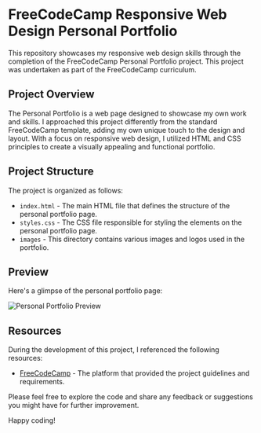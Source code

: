 # FreeCodeCamp Responsive Web Design Personal Portfolio

This repository showcases my responsive web design skills through the completion of the FreeCodeCamp Personal Portfolio project. This project was undertaken as part of the FreeCodeCamp curriculum.

## Project Overview

The Personal Portfolio is a web page designed to showcase my own work and skills. I approached this project differently from the standard FreeCodeCamp template, adding my own unique touch to the design and layout. With a focus on responsive web design, I utilized HTML and CSS principles to create a visually appealing and functional portfolio.

## Project Structure

The project is organized as follows:

- `index.html` - The main HTML file that defines the structure of the personal portfolio page.
- `styles.css` - The CSS file responsible for styling the elements on the personal portfolio page.
- `images` - This directory contains various images and logos used in the portfolio.

## Preview

Here's a glimpse of the personal portfolio page:

![Personal Portfolio Preview](link_to_your_preview_image)

## Resources

During the development of this project, I referenced the following resources:

- [FreeCodeCamp](https://www.freecodecamp.org/) - The platform that provided the project guidelines and requirements.

Please feel free to explore the code and share any feedback or suggestions you might have for further improvement.

Happy coding!
